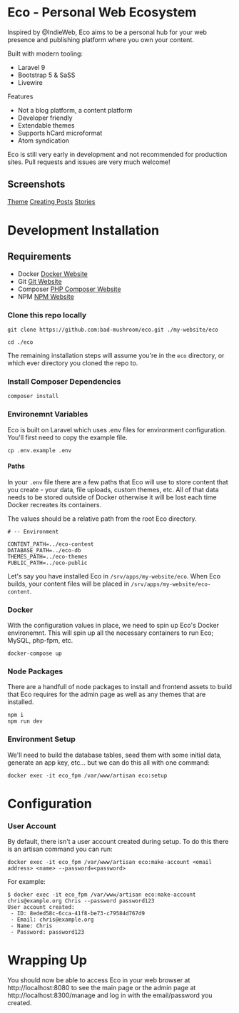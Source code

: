# Eco - Personal Web Ecosystem

Inspired by @IndieWeb, Eco aims to be a personal hub for your web presence and publishing platform where you own your content.

Built with modern tooling:
- Laravel 9
- Bootstrap 5 & SaSS
- Livewire

Features
- Not a blog platform, a content platform
- Developer friendly
- Extendable themes
- Supports hCard microformat
- Atom syndication

Eco is still very early in development and not recommended for production sites. Pull requests and issues are very much welcome!

## Screenshots

[Theme](https://github.com/bad-mushroom/eco/blob/main/docs/screenshots/default_theme.png?raw=true)
[Creating Posts](https://github.com/bad-mushroom/eco/blob/main/docs/screenshots/manage_create_post.png?raw=true)
[Stories](https://github.com/bad-mushroom/eco/blob/main/docs/screenshots/manage_stories.png?raw=true)

# Development Installation

## Requirements

* Docker [Docker Website](http://www.docker.com)
* Git [Git Website](https://git-scm.com/)
* Composer [PHP Composer Website](https://getcomposer.org/)
* NPM [NPM Website](https://www.npmjs.com/)

### Clone this repo locally

```
git clone https://github.com:bad-mushroom/eco.git ./my-website/eco

cd ./eco
```

The remaining installation steps will assume you're in the `eco` directory, or which ever directory you cloned the repo to.

### Install Composer Dependencies

```
composer install
```

### Environemnt Variables

Eco is built on Laravel which uses .env files for environment configuration. You'll first need to copy the example file.

```
cp .env.example .env
```

#### Paths

In your `.env` file there are a few paths that Eco will use to store content that you create - your data, file uploads, custom themes, etc. All of that data needs to be stored outside of Docker otherwise it will be lost each time Docker recreates its containers.

The values should be a relative path from the root Eco directory.

```
# -- Environment

CONTENT_PATH=../eco-content
DATABASE_PATH=../eco-db
THEMES_PATH=../eco-themes
PUBLIC_PATH=../eco-public
```

Let's say you have installed Eco in `/srv/apps/my-website/eco`. When Eco builds, your content files will be placed in `/srv/apps/my-website/eco-content`.

### Docker

With the configuration values in place, we need to spin up Eco's Docker environemnt. This will spin up all the necessary containers to run Eco; MySQL, php-fpm, etc.

```
docker-compose up
```

### Node Packages

There are a handfull of node packages to install and frontend assets to build that Eco requires for the admin page as well as any themes that are installed.

```
npm i
npm run dev
```

### Environment Setup

We'll need to build the database tables, seed them with some initial data, generate an app key, etc... but we can do this all with one command:

```
docker exec -it eco_fpm /var/www/artisan eco:setup
```

# Configuration

### User Account

By default, there isn't a user account created during setup. To do this there is an artisan command you can run:

```
docker exec -it eco_fpm /var/www/artisan eco:make-account <email address> <name> --password=<password>
```

For example:
```
$ docker exec -it eco_fpm /var/www/artisan eco:make-account chris@example.org Chris --password password123
User account created:
 - ID: 8eded58c-6cca-41f8-be73-c79584d767d9
 - Email: chris@example.org
 - Name: Chris
 - Password: password123
```

# Wrapping Up

You should now be able to access Eco in your web browser at http://localhost:8080 to see the main page or the admin page at http://localhost:8300/manage and log in with the email/password you created.
